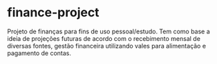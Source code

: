# finance-project
Projeto de finanças para fins de uso pessoal/estudo. Tem como base a ideia de projeções futuras de acordo com o recebimento mensal de diversas fontes, gestão financeira utilizando vales para alimentação e pagamento de contas.
